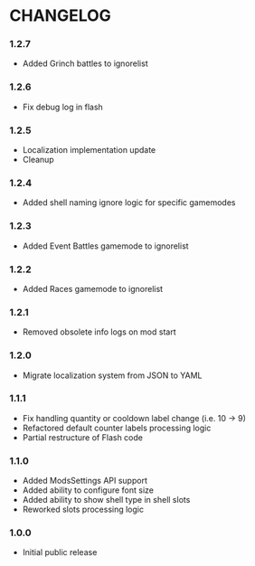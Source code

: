 # CHANGELOG

### 1.2.7

- Added Grinch battles to ignorelist

### 1.2.6

- Fix debug log in flash

### 1.2.5

- Localization implementation update
- Cleanup

### 1.2.4

- Added shell naming ignore logic for specific gamemodes

### 1.2.3

- Added Event Battles gamemode to ignorelist

### 1.2.2

- Added Races gamemode to ignorelist

### 1.2.1

- Removed obsolete info logs on mod start

### 1.2.0

- Migrate localization system from JSON to YAML

### 1.1.1

- Fix handling quantity or cooldown label change (i.e. 10 -> 9)
- Refactored default counter labels processing logic
- Partial restructure of Flash code

### 1.1.0

- Added ModsSettings API support
- Added ability to configure font size
- Added ability to show shell type in shell slots
- Reworked slots processing logic

### 1.0.0

- Initial public release

